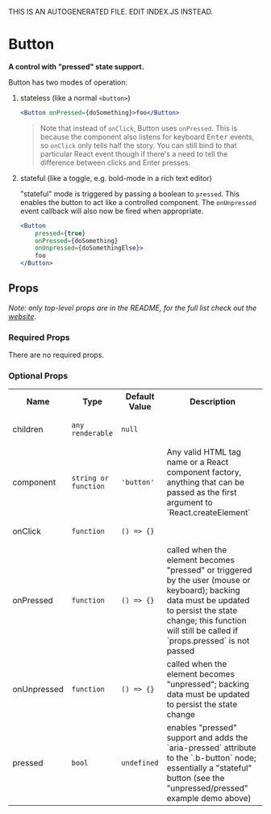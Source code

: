 THIS IS AN AUTOGENERATED FILE. EDIT INDEX.JS INSTEAD.

# Button
__A control with "pressed" state support.__

Button has two modes of operation:

1. stateless (like a normal `<button>`)
   ```jsx
   <Button onPressed={doSomething}>foo</Button>
   ```

   > Note that instead of `onClick`, Button uses `onPressed`. This is because the component also listens for keyboard <kbd>Enter</kbd> events, so `onClick` only tells half the story. You can still bind to that particular React event though if there's a need to tell the difference between clicks and Enter presses.

2. stateful (like a toggle, e.g. bold-mode in a rich text editor)

   "stateful" mode is triggered by passing a boolean to `pressed`. This enables the button to act like a controlled component. The `onUnpressed` event callback will also now be fired when appropriate.

   ```jsx
   <Button
       pressed={true}
       onPressed={doSomething}
       onUnpressed={doSomethingElse}>
       foo
   </Button>
   ```

## Props

_Note: only top-level props are in the README, for the full list check out the [website](http://boundless.js.org/Button#props)._

### Required Props

There are no required props.


### Optional Props

<table>
<tr>
<th>Name</th>
<th>Type</th>
<th>Default Value</th>
<th>Description</th>
</tr>

<tr>
<td>children</td>
<td><pre><code>any renderable</code></pre></td>
<td><pre><code class="language-js">null</code></pre></td>
<td></td>
</tr>

<tr>
<td>component</td>
<td><pre><code>string or function</code></pre></td>
<td><pre><code class="language-js">'button'</code></pre></td>
<td>Any valid HTML tag name or a React component factory, anything that can be passed as the first argument to `React.createElement`</td>
</tr>

<tr>
<td>onClick</td>
<td><pre><code>function</code></pre></td>
<td><pre><code class="language-js">() => {}</code></pre></td>
<td></td>
</tr>

<tr>
<td>onPressed</td>
<td><pre><code>function</code></pre></td>
<td><pre><code class="language-js">() => {}</code></pre></td>
<td>called when the element becomes "pressed" or triggered by the user (mouse or keyboard); backing data must be updated to persist the state change; this function will still be called if `props.pressed` is not passed</td>
</tr>

<tr>
<td>onUnpressed</td>
<td><pre><code>function</code></pre></td>
<td><pre><code class="language-js">() => {}</code></pre></td>
<td>called when the element becomes "unpressed"; backing data must be updated to persist the state change</td>
</tr>

<tr>
<td>pressed</td>
<td><pre><code>bool</code></pre></td>
<td><pre><code class="language-js">undefined</code></pre></td>
<td>enables "pressed" support and adds the `aria-pressed` attribute to the `.b-button` node; essentially a "stateful" button (see the "unpressed/pressed" example demo above)</td>
</tr>

</table>


